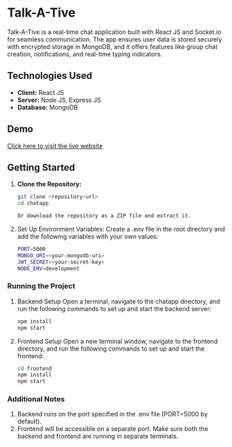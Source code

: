 # Talk-A-Tive

Talk-A-Tive is a real-time chat application built with React JS and Socket.io for seamless communication. The app ensures user data is stored securely with encrypted storage in MongoDB, and it offers features like group chat creation, notifications, and real-time typing indicators.

## Technologies Used

- **Client:** React JS
- **Server:** Node JS, Express JS
- **Database:** MongoDB

## Demo

[Click here to visit the live website](https://talk-a-tive-rpxh.onrender.com/)


## Getting Started

1. **Clone the Repository:**
   ```bash
   git clone <repository-url>
   cd chatapp

   Or download the repository as a ZIP file and extract it.
2. Set Up Environment Variables:
   Create a .env file in the root directory and add the following variables with your own values:
   ```bash
   PORT=5000
   MONGO_URI=<your-mongodb-uri>
   JWT_SECRET=<your-secret-key>
   NODE_ENV=development

### Running the Project
1. Backend Setup
   Open a terminal, navigate to the chatapp directory, and run the following commands to set up and start the backend server:
   ```bash
   npm install
   npm start

2. Frontend Setup
   Open a new terminal window, navigate to the frontend directory, and run the following commands to set up and start the frontend:
   ```bash
   cd frontend
   npm install
   npm start

### Additional Notes
1. Backend runs on the port specified in the .env file (PORT=5000 by default).
2. Frontend will be accessible on a separate port. Make sure both the backend and frontend are running in separate terminals.


<!-- ### Dependencies
1. Backend: Node.js, Express, Mongoose
2. Frontend: React, Axios  -->






<!-- ## Features

- **User Authentication:** Secure login and signup functionality for users.
  
  ![Authentication Screenshot](<your-authentication-screenshot-link>)

- **Real-Time Messaging:** One-to-one chat with real-time typing indicators to enhance the chat experience.
  
  ![Real-Time Messaging Screenshot](<your-real-time-chat-screenshot-link>)

- **Group Chats:** Create group chats, add or remove users, and chat within groups.
  
  ![Group Chats Screenshot](<your-group-chats-screenshot-link>)

- **User Search:** Quickly find other users within the app.
  
  ![User Search Screenshot](<your-user-search-screenshot-link>)

- **Notifications:** Stay updated with notifications for new messages and group activities.
  
  ![Notifications Screenshot](<your-notifications-screenshot-link>)

- **Profile Viewing:** View other users' profiles within the app.
  
  ![Profile Viewing Screenshot](<your-profile-view-screenshot-link>) -->
